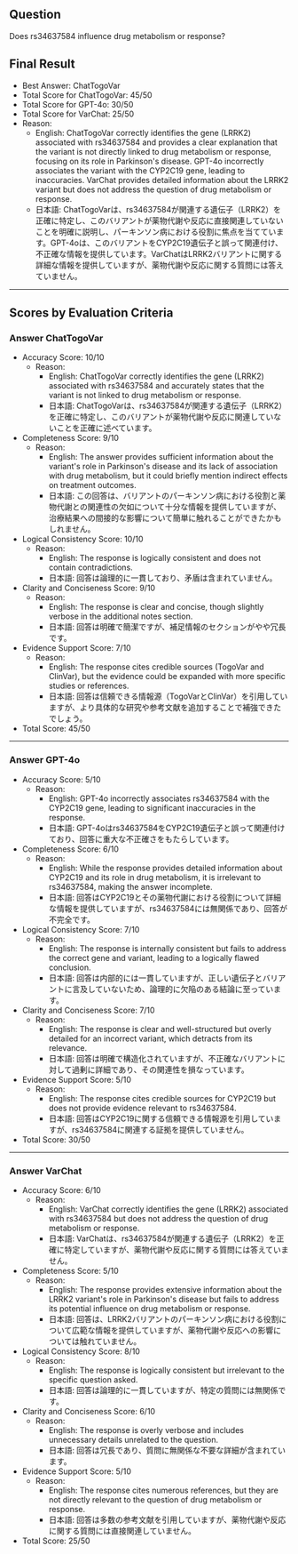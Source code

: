 ## Question

Does rs34637584 influence drug metabolism or response?

## Final Result

- Best Answer: ChatTogoVar
- Total Score for ChatTogoVar: 45/50
- Total Score for GPT-4o: 30/50
- Total Score for VarChat: 25/50
- Reason:
  - English: ChatTogoVar correctly identifies the gene (LRRK2) associated with rs34637584 and provides a clear explanation that the variant is not directly linked to drug metabolism or response, focusing on its role in Parkinson's disease. GPT-4o incorrectly associates the variant with the CYP2C19 gene, leading to inaccuracies. VarChat provides detailed information about the LRRK2 variant but does not address the question of drug metabolism or response.
  - 日本語: ChatTogoVarは、rs34637584が関連する遺伝子（LRRK2）を正確に特定し、このバリアントが薬物代謝や反応に直接関連していないことを明確に説明し、パーキンソン病における役割に焦点を当てています。GPT-4oは、このバリアントをCYP2C19遺伝子と誤って関連付け、不正確な情報を提供しています。VarChatはLRRK2バリアントに関する詳細な情報を提供していますが、薬物代謝や反応に関する質問には答えていません。

---

## Scores by Evaluation Criteria

### Answer ChatTogoVar
- Accuracy Score: 10/10
  - Reason: 
    - English: ChatTogoVar correctly identifies the gene (LRRK2) associated with rs34637584 and accurately states that the variant is not linked to drug metabolism or response.
    - 日本語: ChatTogoVarは、rs34637584が関連する遺伝子（LRRK2）を正確に特定し、このバリアントが薬物代謝や反応に関連していないことを正確に述べています。
- Completeness Score: 9/10
  - Reason: 
    - English: The answer provides sufficient information about the variant's role in Parkinson's disease and its lack of association with drug metabolism, but it could briefly mention indirect effects on treatment outcomes.
    - 日本語: この回答は、バリアントのパーキンソン病における役割と薬物代謝との関連性の欠如について十分な情報を提供していますが、治療結果への間接的な影響について簡単に触れることができたかもしれません。
- Logical Consistency Score: 10/10
  - Reason: 
    - English: The response is logically consistent and does not contain contradictions.
    - 日本語: 回答は論理的に一貫しており、矛盾は含まれていません。
- Clarity and Conciseness Score: 9/10
  - Reason: 
    - English: The response is clear and concise, though slightly verbose in the additional notes section.
    - 日本語: 回答は明確で簡潔ですが、補足情報のセクションがやや冗長です。
- Evidence Support Score: 7/10
  - Reason: 
    - English: The response cites credible sources (TogoVar and ClinVar), but the evidence could be expanded with more specific studies or references.
    - 日本語: 回答は信頼できる情報源（TogoVarとClinVar）を引用していますが、より具体的な研究や参考文献を追加することで補強できたでしょう。
- Total Score: 45/50

---

### Answer GPT-4o
- Accuracy Score: 5/10
  - Reason: 
    - English: GPT-4o incorrectly associates rs34637584 with the CYP2C19 gene, leading to significant inaccuracies in the response.
    - 日本語: GPT-4oはrs34637584をCYP2C19遺伝子と誤って関連付けており、回答に重大な不正確さをもたらしています。
- Completeness Score: 6/10
  - Reason: 
    - English: While the response provides detailed information about CYP2C19 and its role in drug metabolism, it is irrelevant to rs34637584, making the answer incomplete.
    - 日本語: 回答はCYP2C19とその薬物代謝における役割について詳細な情報を提供していますが、rs34637584には無関係であり、回答が不完全です。
- Logical Consistency Score: 7/10
  - Reason: 
    - English: The response is internally consistent but fails to address the correct gene and variant, leading to a logically flawed conclusion.
    - 日本語: 回答は内部的には一貫していますが、正しい遺伝子とバリアントに言及していないため、論理的に欠陥のある結論に至っています。
- Clarity and Conciseness Score: 7/10
  - Reason: 
    - English: The response is clear and well-structured but overly detailed for an incorrect variant, which detracts from its relevance.
    - 日本語: 回答は明確で構造化されていますが、不正確なバリアントに対して過剰に詳細であり、その関連性を損なっています。
- Evidence Support Score: 5/10
  - Reason: 
    - English: The response cites credible sources for CYP2C19 but does not provide evidence relevant to rs34637584.
    - 日本語: 回答はCYP2C19に関する信頼できる情報源を引用していますが、rs34637584に関連する証拠を提供していません。
- Total Score: 30/50

---

### Answer VarChat
- Accuracy Score: 6/10
  - Reason: 
    - English: VarChat correctly identifies the gene (LRRK2) associated with rs34637584 but does not address the question of drug metabolism or response.
    - 日本語: VarChatは、rs34637584が関連する遺伝子（LRRK2）を正確に特定していますが、薬物代謝や反応に関する質問には答えていません。
- Completeness Score: 5/10
  - Reason: 
    - English: The response provides extensive information about the LRRK2 variant's role in Parkinson's disease but fails to address its potential influence on drug metabolism or response.
    - 日本語: 回答は、LRRK2バリアントのパーキンソン病における役割について広範な情報を提供していますが、薬物代謝や反応への影響については触れていません。
- Logical Consistency Score: 8/10
  - Reason: 
    - English: The response is logically consistent but irrelevant to the specific question asked.
    - 日本語: 回答は論理的に一貫していますが、特定の質問には無関係です。
- Clarity and Conciseness Score: 6/10
  - Reason: 
    - English: The response is overly verbose and includes unnecessary details unrelated to the question.
    - 日本語: 回答は冗長であり、質問に無関係な不要な詳細が含まれています。
- Evidence Support Score: 5/10
  - Reason: 
    - English: The response cites numerous references, but they are not directly relevant to the question of drug metabolism or response.
    - 日本語: 回答は多数の参考文献を引用していますが、薬物代謝や反応に関する質問には直接関連していません。
- Total Score: 25/50